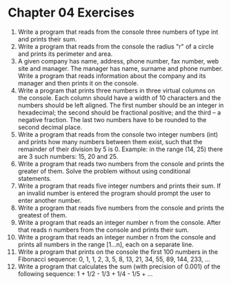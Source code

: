 # Chapter 04 Exercises

1. Write a program that reads from the console three numbers of type int and prints their sum.
1. Write a program that reads from the console the radius "r" of a circle and prints its perimeter and area.
1. A given company has name, address, phone number, fax number, web site and manager. The manager has name, surname and phone number. Write a program that reads information about the company and its manager and then prints it on the console.
1. Write a program that prints three numbers in three virtual columns on the console. Each column should have a width of 10 characters and the numbers should be left aligned. The first number should be an integer in hexadecimal; the second should be fractional positive; and the third – a negative fraction. The last two numbers have to be rounded to the second decimal place.
1. Write a program that reads from the console two integer numbers (int) and prints how many numbers between them exist, such that the remainder of their division by 5 is 0. Example: in the range (14, 25) there are 3 such numbers: 15, 20 and 25.
1. Write a program that reads two numbers from the console and prints the greater of them. Solve the problem without using conditional statements.
1. Write a program that reads five integer numbers and prints their sum. If an invalid number is entered the program should prompt the user to enter another number.
1. Write a program that reads five numbers from the console and prints the greatest of them.
1. Write a program that reads an integer number n from the console. After that reads n numbers from the console and prints their sum.
1. Write a program that reads an integer number n from the console and prints all numbers in the range [1…n], each on a separate line.
1. Write a program that prints on the console the first 100 numbers in the Fibonacci sequence: 0, 1, 1, 2, 3, 5, 8, 13, 21, 34, 55, 89, 144, 233, …
1. Write a program that calculates the sum (with precision of 0.001) of the following sequence: 1 + 1/2 - 1/3 + 1/4 - 1/5 + …